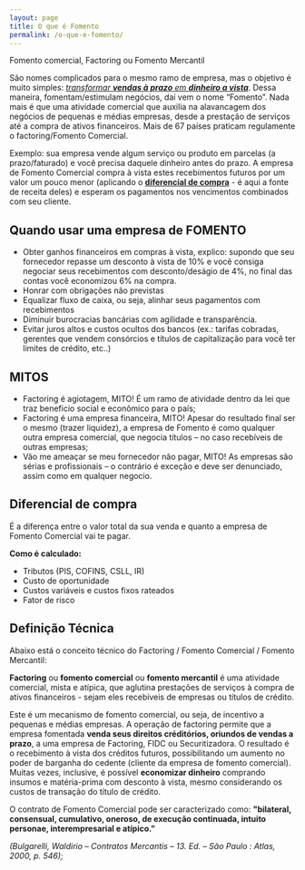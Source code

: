```yaml
---
layout: page
title: O que é Fomento
permalink: /o-que-e-fomento/
---
```


Fomento comercial, Factoring ou Fomento Mercantil

São nomes complicados para o mesmo ramo de empresa, mas o objetivo é muito simples: <span style="text-decoration: underline">*transformar **vendas à prazo** em **dinheiro a vista***</span>. Dessa maneira, fomentam/estimulam negócios, daí vem o nome “Fomento”. Nada mais é que uma atividade comercial que auxilia na alavancagem dos negócios de pequenas e médias empresas, desde a prestação de serviços até a compra de ativos financeiros. Mais de 67 países praticam regulamente o factoring/Fomento Comercial.

Exemplo: sua empresa vende algum serviço ou produto em parcelas  (a prazo/faturado) e você precisa daquele dinheiro antes do prazo. A empresa de Fomento Comercial compra à vista estes recebimentos futuros por um valor um pouco menor (aplicando o <span style="text-decoration: underline">**diferencial de compra**</span> - é aqui a fonte de receita deles) e esperam os pagamentos nos vencimentos combinados com seu cliente.


## Quando usar uma empresa de FOMENTO

* Obter ganhos financeiros em compras à vista, explico: supondo que seu fornecedor repasse um desconto à vista de 10% e você consiga negociar seus recebimentos com desconto/deságio de 4%, no final das contas você economizou 6% na compra.
* Honrar com obrigações não previstas
* Equalizar fluxo de caixa, ou seja, alinhar seus pagamentos com recebimentos
* Diminuir burocracias bancárias com agilidade e transparência.
* Evitar juros altos e custos ocultos dos bancos (ex.: tarifas cobradas, gerentes que vendem consórcios e títulos de capitalização para você ter limites de crédito, etc..)

## MITOS

* Factoring é agiotagem, MITO! É um ramo de atividade dentro da lei que traz beneficio social e econômico para o país;
* Factoring é uma empresa financeira, MITO! Apesar do resultado final ser o mesmo (trazer liquidez), a empresa de Fomento é como qualquer outra empresa comercial, que negocia títulos – no caso recebíveis de outras empresas;
* Vão me ameaçar se meu fornecedor não pagar, MITO! As empresas são sérias e profissionais – o contrário é exceção e deve ser denunciado, assim como em qualquer negocio.


## Diferencial de compra

É a diferença entre o valor total da sua venda e quanto a empresa de Fomento Comercial vai te pagar.

**Como é calculado:**

* Tributos (PIS, COFINS, CSLL, IR)
* Custo de oportunidade
* Custos variáveis e custos fixos rateados
* Fator de risco

## Definição Técnica

Abaixo está o conceito técnico do Factoring / Fomento Comercial / Fomento Mercantil:

**Factoring** ou **fomento comercial** ou **fomento mercantil** é uma atividade comercial, mista e atípica, que aglutina prestações de serviços à compra de ativos financeiros - sejam eles recebíveis de empresas ou títulos de crédito.

Este é um mecanismo de fomento comercial, ou seja, de incentivo a pequenas e médias empresas. A operação de factoring permite que a empresa fomentada **venda seus direitos créditórios, oriundos de vendas a prazo**, a uma empresa de Factoring, FIDC ou Securitizadora. O resultado é o recebimento à vista dos créditos futuros, possibilitando um aumento no poder de barganha do cedente (cliente da empresa de fomento comercial). Muitas vezes, inclusive, é possível **economizar dinheiro** comprando insumos e matéria-prima com desconto à vista, mesmo considerando os custos de transação do título de crédito.

O contrato de Fomento Comercial pode ser caracterizado como: **"bilateral, consensual, cumulativo, oneroso, de execução continuada, intuito personae, interempresarial e atípico."**

*(Bulgarelli, Waldirio – Contratos Mercantis – 13. Ed. – São Paulo : Atlas, 2000, p. 546);*
